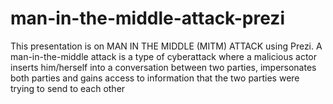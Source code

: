 # man-in-the-middle-attack-prezi
This presentation is on MAN IN THE MIDDLE (MITM) ATTACK using Prezi. A man-in-the-middle attack is a type of cyberattack where a malicious actor inserts him/herself into a conversation between two parties, impersonates both parties and gains access to information that the two parties were trying to send to each other
